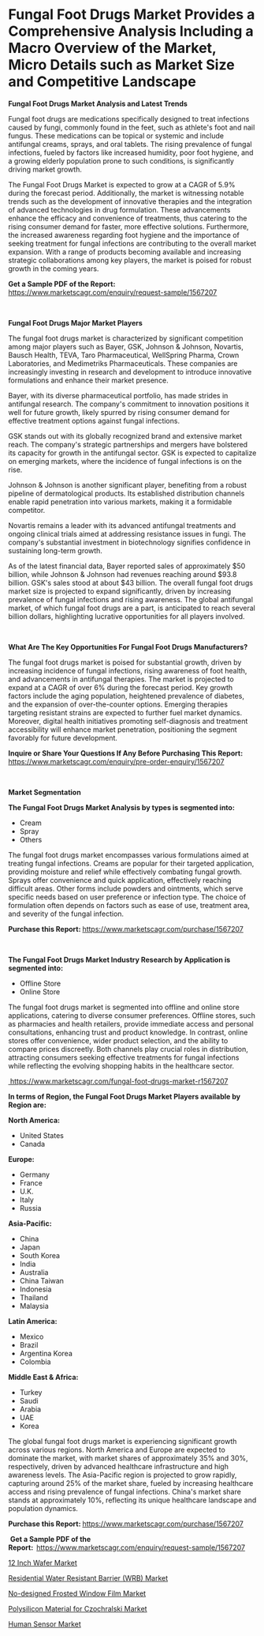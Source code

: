 <p><h1>Fungal Foot Drugs Market Provides a Comprehensive Analysis Including a Macro Overview of the Market, Micro Details such as Market Size and Competitive Landscape</h1></p><p><strong>Fungal Foot Drugs Market Analysis and Latest Trends</strong></p>
<p><p>Fungal foot drugs are medications specifically designed to treat infections caused by fungi, commonly found in the feet, such as athlete's foot and nail fungus. These medications can be topical or systemic and include antifungal creams, sprays, and oral tablets. The rising prevalence of fungal infections, fueled by factors like increased humidity, poor foot hygiene, and a growing elderly population prone to such conditions, is significantly driving market growth.</p><p>The Fungal Foot Drugs Market is expected to grow at a CAGR of 5.9% during the forecast period. Additionally, the market is witnessing notable trends such as the development of innovative therapies and the integration of advanced technologies in drug formulation. These advancements enhance the efficacy and convenience of treatments, thus catering to the rising consumer demand for faster, more effective solutions. Furthermore, the increased awareness regarding foot hygiene and the importance of seeking treatment for fungal infections are contributing to the overall market expansion. With a range of products becoming available and increasing strategic collaborations among key players, the market is poised for robust growth in the coming years.</p></p>
<p><strong>Get a Sample PDF of the Report:&nbsp;</strong> <a href="https://www.marketscagr.com/enquiry/request-sample/1567207?utm_campaign=1868&utm_medium=2&utm_source=Github&utm_content=ia&utm_term=07122024&utm_id=fungal-foot-drugs">https://www.marketscagr.com/enquiry/request-sample/1567207</a></p>
<p>&nbsp;</p>
<p><strong>Fungal Foot Drugs Major Market Players</strong></p>
<p><p>The fungal foot drugs market is characterized by significant competition among major players such as Bayer, GSK, Johnson & Johnson, Novartis, Bausch Health, TEVA, Taro Pharmaceutical, WellSpring Pharma, Crown Laboratories, and Medimetriks Pharmaceuticals. These companies are increasingly investing in research and development to introduce innovative formulations and enhance their market presence.</p><p>Bayer, with its diverse pharmaceutical portfolio, has made strides in antifungal research. The company's commitment to innovation positions it well for future growth, likely spurred by rising consumer demand for effective treatment options against fungal infections.</p><p>GSK stands out with its globally recognized brand and extensive market reach. The company's strategic partnerships and mergers have bolstered its capacity for growth in the antifungal sector. GSK is expected to capitalize on emerging markets, where the incidence of fungal infections is on the rise.</p><p>Johnson & Johnson is another significant player, benefiting from a robust pipeline of dermatological products. Its established distribution channels enable rapid penetration into various markets, making it a formidable competitor.</p><p>Novartis remains a leader with its advanced antifungal treatments and ongoing clinical trials aimed at addressing resistance issues in fungi. The company's substantial investment in biotechnology signifies confidence in sustaining long-term growth.</p><p>As of the latest financial data, Bayer reported sales of approximately $50 billion, while Johnson & Johnson had revenues reaching around $93.8 billion. GSK's sales stood at about $43 billion. The overall fungal foot drugs market size is projected to expand significantly, driven by increasing prevalence of fungal infections and rising awareness. The global antifungal market, of which fungal foot drugs are a part, is anticipated to reach several billion dollars, highlighting lucrative opportunities for all players involved.</p></p>
<p>&nbsp;</p>
<p><strong>What Are The Key Opportunities For Fungal Foot Drugs Manufacturers?</strong></p>
<p><p>The fungal foot drugs market is poised for substantial growth, driven by increasing incidence of fungal infections, rising awareness of foot health, and advancements in antifungal therapies. The market is projected to expand at a CAGR of over 6% during the forecast period. Key growth factors include the aging population, heightened prevalence of diabetes, and the expansion of over-the-counter options. Emerging therapies targeting resistant strains are expected to further fuel market dynamics. Moreover, digital health initiatives promoting self-diagnosis and treatment accessibility will enhance market penetration, positioning the segment favorably for future development.</p></p>
<p><strong>Inquire or Share Your Questions If Any Before Purchasing This Report:</strong> <a href="https://www.marketscagr.com/enquiry/pre-order-enquiry/1567207?utm_campaign=1868&utm_medium=2&utm_source=Github&utm_content=ia&utm_term=07122024&utm_id=fungal-foot-drugs">https://www.marketscagr.com/enquiry/pre-order-enquiry/1567207</a></p>
<p>&nbsp;</p>
<p><strong>Market Segmentation</strong></p>
<p><strong>The Fungal Foot Drugs Market Analysis by types is segmented into:</strong></p>
<p><ul><li>Cream</li><li>Spray</li><li>Others</li></ul></p>
<p><p>The fungal foot drugs market encompasses various formulations aimed at treating fungal infections. Creams are popular for their targeted application, providing moisture and relief while effectively combating fungal growth. Sprays offer convenience and quick application, effectively reaching difficult areas. Other forms include powders and ointments, which serve specific needs based on user preference or infection type. The choice of formulation often depends on factors such as ease of use, treatment area, and severity of the fungal infection.</p></p>
<p><strong>Purchase this Report:&nbsp;</strong><a href="https://www.marketscagr.com/purchase/1567207?utm_campaign=1868&utm_medium=2&utm_source=Github&utm_content=ia&utm_term=07122024&utm_id=fungal-foot-drugs">https://www.marketscagr.com/purchase/1567207</a></p>
<p>&nbsp;</p>
<p><strong>The Fungal Foot Drugs Market Industry Research by Application is segmented into:</strong></p>
<p><ul><li>Offline Store</li><li>Online Store</li></ul></p>
<p><p>The fungal foot drugs market is segmented into offline and online store applications, catering to diverse consumer preferences. Offline stores, such as pharmacies and health retailers, provide immediate access and personal consultations, enhancing trust and product knowledge. In contrast, online stores offer convenience, wider product selection, and the ability to compare prices discreetly. Both channels play crucial roles in distribution, attracting consumers seeking effective treatments for fungal infections while reflecting the evolving shopping habits in the healthcare sector.</p></p>
<p><a href="https://www.marketscagr.com/fungal-foot-drugs-market-r1567207?utm_campaign=1868&utm_medium=2&utm_source=Github&utm_content=ia&utm_term=07122024&utm_id=fungal-foot-drugs">&nbsp;https://www.marketscagr.com/fungal-foot-drugs-market-r1567207</a></p>
<p><strong>In terms of Region, the Fungal Foot Drugs Market Players available by Region are:</strong></p>
<p>
    <p> <strong> North America: </strong>
        <ul>
            <li>United States</li>
            <li>Canada</li>
        </ul>
        </p> 
    <p> <strong> Europe: </strong>
        <ul>
            <li>Germany</li>
            <li>France</li>
            <li>U.K.</li>
            <li>Italy</li>
            <li>Russia</li>
        </ul>
        </p> 
    <p> <strong> Asia-Pacific: </strong>
        <ul>
            <li>China</li>
            <li>Japan</li>
            <li>South Korea</li>
            <li>India</li>
            <li>Australia</li>
            <li>China Taiwan</li>
            <li>Indonesia</li>
            <li>Thailand</li>
            <li>Malaysia</li>
        </ul>
        </p> 
    <p> <strong> Latin America: </strong>
        <ul>
            <li>Mexico</li>
            <li>Brazil</li>
            <li>Argentina Korea</li>
            <li>Colombia</li>
        </ul>
        </p> 
    <p> <strong> Middle East & Africa: </strong>
        <ul>
            <li>Turkey</li>
            <li>Saudi</li>
            <li>Arabia</li>
            <li>UAE</li>
            <li>Korea</li>
        </ul>
    </p>
    </p>
<p><p>The global fungal foot drugs market is experiencing significant growth across various regions. North America and Europe are expected to dominate the market, with market shares of approximately 35% and 30%, respectively, driven by advanced healthcare infrastructure and high awareness levels. The Asia-Pacific region is projected to grow rapidly, capturing around 25% of the market share, fueled by increasing healthcare access and rising prevalence of fungal infections. China's market share stands at approximately 10%, reflecting its unique healthcare landscape and population dynamics.</p></p>
<p><strong>Purchase this Report: </strong><a href="https://www.marketscagr.com/purchase/1567207?utm_campaign=1868&utm_medium=2&utm_source=Github&utm_content=ia&utm_term=07122024&utm_id=fungal-foot-drugs">https://www.marketscagr.com/purchase/1567207</a></p>
<p>&nbsp;<strong>Get a Sample PDF of the Report:&nbsp;&nbsp;</strong><a href="https://www.marketscagr.com/enquiry/request-sample/1567207?utm_campaign=1868&utm_medium=2&utm_source=Github&utm_content=ia&utm_term=07122024&utm_id=fungal-foot-drugs">https://www.marketscagr.com/enquiry/request-sample/1567207</a></p>
<p><strong></strong></p>
<p><p><a href="https://www.linkedin.com/pulse/the-sympatico-insight-9odme?utm_campaign=1868&utm_medium=2&utm_source=Github&utm_content=ia&utm_term=07122024&utm_id=fungal-foot-drugs">12 Inch Wafer Market</a></p><p><a href="https://issuu.com/reportprime-2/docs/residential-water-resistant-barrier-wrb-market-siz?utm_campaign=1868&utm_medium=2&utm_source=Github&utm_content=ia&utm_term=07122024&utm_id=fungal-foot-drugs">Residential Water Resistant Barrier (WRB) Market</a></p><p><a href="https://github.com/Krish2023na/Market-Research-Report-List-6/blob/main/no-designed-frosted-window-film-market.md?utm_campaign=1868&utm_medium=2&utm_source=Github&utm_content=ia&utm_term=07122024&utm_id=fungal-foot-drugs">No-designed Frosted Window Film Market</a></p><p><a href="https://issuu.com/reportprime-2/docs/polysilicon-material-for-czochralski-market-size-2?utm_campaign=1868&utm_medium=2&utm_source=Github&utm_content=ia&utm_term=07122024&utm_id=fungal-foot-drugs">Polysilicon Material for Czochralski Market</a></p><p><a href="https://www.linkedin.com/pulse/human-sensor-market-research-report-identifying-challenges-jiike?utm_campaign=1868&utm_medium=2&utm_source=Github&utm_content=ia&utm_term=07122024&utm_id=fungal-foot-drugs">Human Sensor Market</a></p></p>